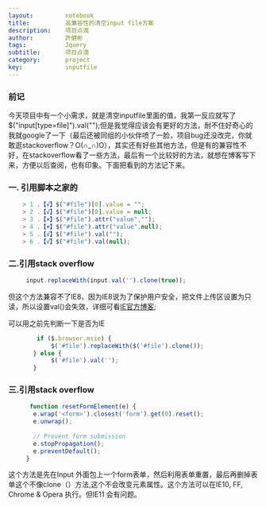 ```yaml
---
layout:     	notebook
title:     	    高兼容性的清空input file方案
description:    项目点滴
author:     	許健彬
tags:      	    Jquery
subtitle:     	项目点滴
category:     	project
key:            inputfile
---
```


### 前记
今天项目中有一个小需求，就是清空inputfile里面的值，我第一反应就写了$("input[type=file]").val("");但是我觉得应该会有更好的方法，耐不住好奇心的我就google了一下（最后还被同组的小伙伴喷了一脸，项目bug还没改完，你就敢逛stackoverflow？O(∩_∩)O），其实还有好些其他方法，但是有的兼容性不好，在stackoverflow看了一些方法，最后有一个比较好的方法，就想在博客写下来，方便以后查阅，也有印象。下面把看到的方法记下来。

###  一. 引用脚本之家的

```javascript	
    > 1 .【√】$("#file")[0].value = "";
    > 2 .【√】$("#file")[0].value = null;
    > 3 .【×】$("#file").attr("value","");
    > 4 .【×】$("#file").attr("value",null);
    > 5 .【√】$("#file").val("");
    > 6 .【√】$("#file").val(null);
```
 
### 二.引用stack overflow
 
```javascript	
     input.replaceWith(input.val('').clone(true));
```
 
 但这个方法兼容不了IE8，因为IE8说为了保护用户安全，把文件上传区设置为只读，所以设置val()会失效，详细可看[IE官方博客](https://blogs.msdn.microsoft.com/ie/2008/07/02/ie8-security-part-v-comprehensive-protection/);
 
 可以用之前先判断一下是否为IE
 
```javascript
        if ($.browser.msie) {
            $('#file').replaceWith($('#file').clone());
       } else {
            $('#file').val('');
       }
```
 
### 三.引用stack overflow

```javascript
      function resetFormElement(e) {
       e.wrap('<form>').closest('form').get(0).reset();
       e.unwrap();
     
       // Prevent form submission
       e.stopPropagation();
       e.preventDefault();
     }
```

这个方法是先在Input 外面包上一个form表单，然后利用表单重置，最后再删掉表单这个不像clone（）方法,这个不会改变元素属性。这个方法可以在IE10, FF, Chrome & Opera 执行。但IE11
会有问题。
